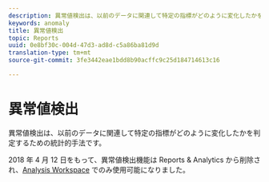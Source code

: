 ```yaml
---
description: 異常値検出は、以前のデータに関連して特定の指標がどのように変化したかを判定するための統計的手法です。
keywords: anomaly
title: 異常値検出
topic: Reports
uuid: 0e8bf30c-004d-47d3-ad8d-c5a86ba81d9d
translation-type: tm+mt
source-git-commit: 3fe3442eae1bdd8b90acffc9c25d184714613c16

---
```



# 異常値検出

異常値検出は、以前のデータに関連して特定の指標がどのように変化したかを判定するための統計的手法です。

2018 年 4 月 12 日をもって、異常値検出機能は Reports &amp; Analytics から削除され、[Analysis Workspace](https://docs.adobe.com/content/help/en/analytics/analyze/analysis-workspace/virtual-analyst/overview.html) でのみ使用可能になりました。
